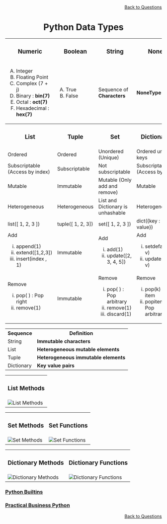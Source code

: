 <p align='right'><a align="right" href="https://github.com/KIRANKUMAR7296/Library/blob/main/Interview.md">Back to Questions</a></p>

<h1 align="center">Python Data Types</h1>

<table align="center">
  <tr>
    <th><h3>Numeric</h3></th>
    <th><h3>Boolean</h3></th>
    <th><h3>String</h3></th>
    <th><h3>None</h3></th>
  </tr>
  <tr>
    <td>
      <ol type="A">
        <li>Integer</li>
        <li>Floating Point</li>
        <li>Complex (7 + j)</li>
        <li>Binary : <strong>bin(7)</strong></li>
        <li>Octal : <strong>oct(7)</strong></li>
        <li>Hexadecimal : <strong>hex(7)</strong></li>
      </ol>
    </td>
    <td>
      <ol type="A">
        <li>True</li>
        <li>False</li>
      </ol>
    </td>
    <td>Sequence of <strong>Characters</strong></td>
    <td>
      <strong>NoneType</strong>      
    </td>
  </tr>
<!-- </table>

<table align="center"> -->
  <tr>
    <th><h3>List</h3></th>
    <th><h3>Tuple</h3></th>
    <th><h3>Set</h3></th>
    <th><h3>Dictionary</h3></th>
  </tr>
  <tr>
    <td>Ordered</td>
    <td>Ordered</td>
    <td>Unordered (Unique)</td>
    <td>Ordered unique keys</td>
  </tr>
  <tr>
    <td>Subscriptable (Access by index)</td>
    <td>Subscriptable</td>
    <td>Not subscriptable</td>
    <td>Subscriptable (Access by key)</td>
  </tr>
  <tr>
    <td>Mutable</td>
    <td>Immutable</td>
    <td>Mutable (Only add and remove)</td>
    <td>Mutable</td>
  </tr>
  <tr>
    <td>Heterogeneous</td>
    <td>Heterogeneous</td>
    <td>List and Dictionary is unhashable</td>
    <td>Heterogeneous</td>
  </tr>
  <tr>
    <td>list([ 1, 2, 3 ])</td>
    <td>tuple([ 1, 2, 3])</td>
    <td>set([ 1, 2, 3 ])</td>
    <td>dict({key : value})</td>
  </tr>
  <tr>
    <td>Add 
      <ol type="i">
        <li>append(1)</li>
        <li>extend([1,2,3])</li>
        <li>insert(index , 1)</li>
      </ol>
     </td>
    <td>Immutable</td>
    <td>Add  
      <ol type="i">
        <li>add(1)</li>
        <li>update([2, 3, 4, 5])</li>
      </ol>
     </td>
    <td>Add  
      <ol type="i">
        <li>setdefault(k, v)</li>
        <li>update(k = v)</li>
      </ol>
     </td>
  </tr>
  <tr>
    <td>Remove 
      <ol type="i">
        <li>pop( ) : Pop right</li>
        <li>remove(1)</li>
      </ol>
     </td>
    <td>Immutable</td>
    <td>Remove  
      <ol type="i">
        <li>pop( ) : Pop arbitrary</li>
        <li>remove(1)</li>
        <li>discard(1)</li>
      </ol>
     </td>
    <td>Remove  
      <ol type="i">
        <li>pop(k) : Pop item</li>
        <li>popitem( ) : Pop arbitrary</li>
      </ol>
     </td>
  </tr>
</table>

<table align="center">
  <tr>
    <th>Sequence</th>
    <th>Definition</th>
  </tr>
  <tr>
    <td>String</td>
    <td><strong>Immutable characters</strong></td>
  </tr>
  <tr>
    <td>List</td>
    <td><strong>Heterogeneous mutable elements</strong></td>
  </tr>
  <tr>
    <td>Tuple</td>
    <td><strong>Heterogeneous immutable elements</strong></td>
  </tr>
  <tr>
    <td>Dictionary</td>
    <td><strong>Key value pairs</strong></td>
  </tr>
</table>


<table align="center">
  <tr>
    <th><h3>List Methods</h3></th>         
  </tr>
  <tr>
    <td><img src="Image/ListMethods.png" alt="List Methods"></td>   
  </tr>
</table>

<table align="center">
  <tr>
    <th><h3>Set Methods</h3></th>
    <th><h3>Set Functions</h3></th>           
  </tr>
  <tr>
    <td><img src="Image/SetMethods.png" alt="Set Methods"></td>   
    <td><img src="Image/SetFunctions.png" alt="Set Functions"></td>    
  </tr>
</table>

<table align="center">
  <tr>
    <th><h3>Dictionary Methods</h3></th>
    <th><h3>Dictionary Functions</h3></th>           
  </tr>
  <tr>
    <td><img src="Image/DictionaryMethods.png" alt="Dictionary Methods"></td>   
    <td><img src="Image/DictionaryFunctions.png" alt="Dictionary Functions"></td>    
  </tr>
</table>

### [Python Builtins](https://www.programiz.com/python-programming/methods/built-in)

### [Practical Business Python](https://pbpython.com/pandas_dtypes.html)

<p align='right'><a align="right" href="https://github.com/KIRANKUMAR7296/Library/blob/main/Interview.md">Back to Questions</a></p>
